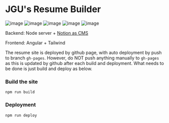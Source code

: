 # JGU's Resume Builder

![image](https://img.shields.io/badge/Angular-DD0031?style=for-the-badge&logo=angular&logoColor=white)
![image](https://img.shields.io/badge/Tailwind_CSS-38B2AC?style=for-the-badge&logo=tailwind-css&logoColor=white)
![image](https://img.shields.io/badge/Node%20js-339933?style=for-the-badge&logo=nodedotjs&logoColor=white)
![image](https://img.shields.io/badge/Render-46E3B7?style=for-the-badge&logo=render&logoColor=white)
![image](https://img.shields.io/badge/Notion-000000?style=for-the-badge&logo=notion&logoColor=white)


Backend: Node server + [Notion as CMS](https://developers.notion.com/docs/getting-started)

Frontend: Angular + Tailwind

The resume site is deployed by github page, with auto deployment by push to branch `gh-pages`. However, do NOT push anything manually to `gh-pages` as this is updated by github after each build and deployment. What needs to be done is just build and deploy as below.

### Build the site
```
npm run build
```

### Deployment
```
npm run deploy
```
